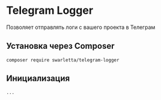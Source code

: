 # **Telegram Logger**
Позволяет отправлять логи с вашего проекта в Телеграм

## **Установка через Composer**

`composer require swarletta/telegram-logger`

## **Инициализация**

`...`